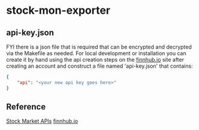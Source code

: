 # stock-mon-exporter

## api-key.json

FYI there is a json file that is required that can be encrypted and decrypted via the Makefile as needed. For local development or installation you can create it by hand using the api creation steps on the [finnhub.io](https://finnhub.io/dashboard) site after creating an account and construct a file named 'api-key.json' that contains:

```json
{
    "api": "<your new api key goes here>"
}
```

## Reference

[Stock Market APIs](https://medium.com/@andy.m9627/the-ultimate-guide-to-stock-market-apis-for-2020-1de6f55adbb)
[finnhub.io](https://finnhub.io/dashboard)

